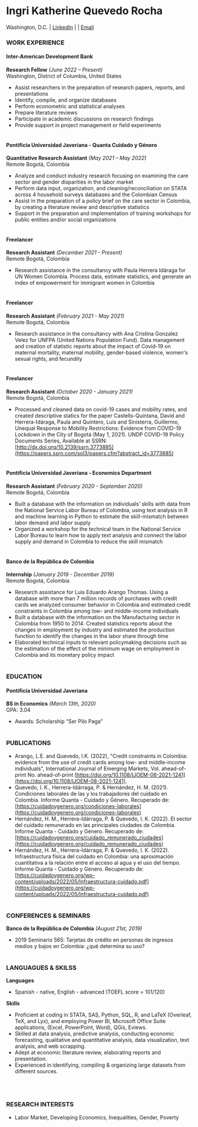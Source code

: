 # Ingri Katherine Quevedo Rocha

Washington, D.C. | [LinkedIn](https://www.linkedin.com/in/ingri-katherine-quevedo-rocha-387661145/)  | <!--973-313-7970--> | [Email](mailto:katherinquevedo@gmail.com)

### WORK EXPERIENCE

#### Inter-American Development Bank
**Research Fellow** _(June 2022 – Present)_ <br>
Washington, District of Columbia, United States
  - Assist researchers in the preparation of research papers, reports, and presentations
  - Identify, compile, and organize databases
  - Perform econometric and statistical analyses
  - Prepare literature reviews
  - Participate in academic discussions on research findings
  - Provide support in project management or field experiments
<br><br>

#### Pontificia Universidad Javeriana - Quanta Cuidado y Género
**Quantitative Research Assistant** _(May 2021 – May 2022)_ <br>
Remote Bogotá, Colombia 
  - Analyze and conduct industry research focusing on examining the care sector and gender disparities in the labor market
  - Perform data input, organization, and cleaning/reconciliation on STATA across 4 household surveys databases and the Colombian Census
  - Assist in the preparation of a policy brief on the care sector in Colombia, by creating a literature review and descriptive statistics
  - Support in the preparation and implementation of training workshops for public entities and/or social organizations
<br><br>

#### Freelancer
**Research Assistant** _(December 2021 - Present)_ <br>
Remote Bogotá, Colombia 
  - Research assistance in the consultancy with Paula Herrera Idáraga for UN Women Colombia. Process data, estimate statistics, and generate an index of empowerment for immigrant women in Colombia
<br><br>

#### Freelancer
**Research Assistant** _(February 2021 - May 2021)_ <br>
Remote Bogotá, Colombia 
  - Research assistance in the consultancy with Ana Cristina Gonzalez Velez for UNFPA (United Nations Population Fund). Data management and creation of statistic reports about the impact of Covid-19 on maternal mortality, maternal mobility, gender-based violence, women's sexual rights, and fecundity 
<br><br>

#### Freelancer
**Research Assistant** _(October 2020 - January 2021)_ <br>
Remote Bogotá, Colombia 
  - Processed and cleaned data on covid-19 cases and mobility rates, and created descriptive statics for the paper Castells-Quintana, David and Herrera-Idáraga, Paula and Quintero, Luis and Sinisterra, Guillermo, Unequal Response to Mobility Restrictions: Evidence from COVID-19 Lockdown in the City of Bogotá (May 1, 2021). UNDP COVID-19 Policy Documents Series, Available at SSRN: [http://dx.doi.org/10.2139/ssrn.3773885](https://papers.ssrn.com/sol3/papers.cfm?abstract_id=3773885) 
<br><br>

#### Pontificia Universidad Javeriana - Economics Department
**Research Assistant** _(February 2020 - September 2020)_ <br>
Remote Bogotá, Colombia 
  - Built a database with the information on individuals’ skills with data from the National Service Labor Bureau of Colombia, using text analysis in R and machine learning in Python to estimate the skill-mismatch between labor demand and labor supply
  - Organized a workshop for the technical team in the National Service Labor Bureau to learn how to apply text analysis and connect the labor supply and demand in Colombia to reduce the skill mismatch
<br><br>

#### Banco de la República de Colombia
**Internship** _(January 2019 - December 2019)_ <br>
Remote Bogotá, Colombia 
  - Research assistance for Luis Eduardo Arango Thomas. Using a database with more than 7 million records of purchases with credit cards we analyzed consumer behavior in Colombia and estimated credit constraints in Colombia among low- and middle-income individuals
  - Built a database with the information on the Manufacturing sector in Colombia from 1950 to 2014. Created statistics reports about the changes in employment by industry and estimated the production function to identify the changes in the labor share through time
  - Elaborated technical inputs to relevant policymaking decisions such as the estimation of the effect of the minimum wage on employment in Colombia and its monetary policy impact
<br><br>

### EDUCATION

#### Pontificia Universidad Javeriana
**BS in Economics** _(March 13th, 2020)_ <br>
GPA: 3.04
  - Awards: Scholarship  “Ser Pilo Paga”
<br><br>

### PUBLICATIONS
- Arango, L.E. and Quevedo, I.K. (2022), "Credit constraints in Colombia: evidence from the use of credit cards among low- and middle-income individuals", International Journal of Emerging Markets, Vol. ahead-of-print No. ahead-of-print [https://doi.org/10.1108/IJOEM-08-2021-1241](https://doi.org/10.1108/IJOEM-08-2021-1241).
- Quevedo, I. K., Herrera-Idárraga, P. & Hernández, H. M. (2021). Condiciones laborales de las y los trabajadores del cuidado en Colombia. Informe Quanta - Cuidado y Género. Recuperado de: [https://cuidadoygenero.org/condiciones-laborales](https://cuidadoygenero.org/condiciones-laborales)
- Hernández, H. M., Herrera-Idárraga, P. & Quevedo, I. K. (2022). El sector del cuidado remunerado en las principales ciudades de Colombia. Informe Quanta - Cuidado y Género. Recuperado de: [https://cuidadoygenero.org/cuidado_remunerado_ciudades](https://cuidadoygenero.org/cuidado_remunerado_ciudades)
- Hernández, H. M., Herrera-Idárraga, P. & Quevedo, I. K. (2022). Infraestructura física del cuidado en Colombia: una aproximación cuantitativa a la relación entre el acceso al agua y el uso del tiempo. Informe Quanta - Cuidado y Género. Recuperado de: [https://cuidadoygenero.org/wp-content/uploads/2022/05/Infraestructura-cuidado.pdf](https://cuidadoygenero.org/wp-content/uploads/2022/05/Infraestructura-cuidado.pdf)
<br><br>

### CONFERENCES & SEMINARS
**Banco de la República de Colombia** _(August 21st, 2019)_ <br>
  - 2019 Seminario 565: Tarjetas de crédito en personas de ingresos medios y bajos en Colombia: ¿qué determina su uso?
<br><br>

### LANGUAGUES & SKILSS
**Languages**
  - Spanish - native, English - advanced (TOEFL score = 101/120)

**Skills**
  - Proficient at coding in STATA, SAS, Python, SQL, R, and LaTeX (Overleaf, TeX, and Lyx), and employing Power BI, Microsoft Office Suite applications, (Excel, PowerPoint, Word), QGis, Eviews.
  - Skilled at data analysis, predictive analysis, conducting economic forecasting, qualitative and quantitative analysis, data visualization, text analysis, and web scrapping.
  - Adept at economic literature review, elaborating reports and presentation.
  - Experienced in identifying, compiling & organizing large datasets from different sources.

<br><br>

### RESEARCH INTERESTS
  - Labor Market, Developing Economics, Inequalities, Gender, Poverty
<br><br>

<!--
## PERSONAL REFERENCES

Luis Eduardo Arango Thomas
Investigador Principal
Unidad de Investigaciones
Gerencia Técnica 
Banco de la República de Colombia
Email: larangth@banrep.gov.co
Tel: (571) 343 06 76 Ext. 0676

Paula Herrera-Idárraga
Associate Professor
Faculty of Economics
Pontificia Universidad Javeriana
Email: pherrera@javeriana.edu.co
Tel: 320 83 20 Ext. 5180-5172

Veronica Perez
Pre-Doctoral Fellow
Department of Economics
Columbia University in the City of New York
Email: vp2465@columbia.edu
Tel: +1 (203) 970-0853
-->
